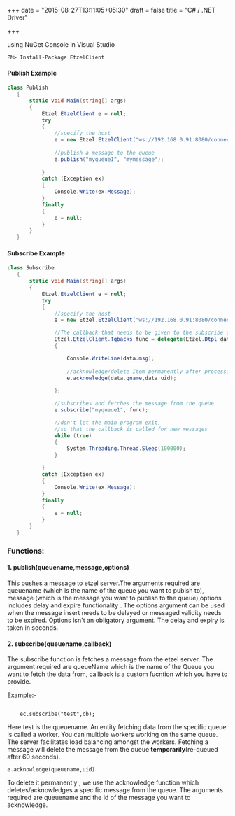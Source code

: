 +++
date = "2015-08-27T13:11:05+05:30"
draft = false
title = "C# / .NET Driver"

+++

using NuGet Console in Visual Studio 

````
PM> Install-Package EtzelClient
````

#### Publish Example

````csharp
class Publish
   {
       static void Main(string[] args)
       {
           Etzel.EtzelClient e = null;
           try
           {
               //specify the host
               e = new Etzel.EtzelClient("ws://192.168.0.91:8080/connect");
               
               //publish a message to the queue
               e.publish("myqueue1", "mymessage");
               
           }
           catch (Exception ex)
           {
               Console.Write(ex.Message);
           }
           finally
           {
               e = null;
           }
       }
   }
````

#### Subscribe Example

````csharp
class Subscribe
   {
       static void Main(string[] args)
       {
           Etzel.EtzelClient e = null;
           try
           {
               //specify the host
               e = new Etzel.EtzelClient("ws://192.168.0.91:8080/connect");

               //The callback that needs to be given to the subscribe function
               Etzel.EtzelClient.Tqbacks func = delegate(Etzel.Dtpl data)
               {

                   Console.WriteLine(data.msg);
                   
                   //acknowledge/delete Item permanently after processing
                   e.acknowledge(data.qname,data.uid);
                   
               };

               //subscribes and fetches the message from the queue
               e.subscribe("myqueue1", func);

               //don't let the main program exit,
               //so that the callback is called for new messages
               while (true)
               {
                   System.Threading.Thread.Sleep(100000);
               }

           }
           catch (Exception ex)
           {
               Console.Write(ex.Message);
           }
           finally
           {
               e = null;
           }
       }
   }

````


### Functions:

#### 1. publish(queuename,message,options)

This pushes a message to etzel server.The arguments required are queuename (which is the name of the queue you want to pubish to), message (which is the message you want to publish to the queue),options includes delay and expire functionality . The options argument  can be used when the message insert needs to be delayed or messaged validity needs to be expired. Options isn't an obligatory argument. The delay and expiry is taken in seconds.

#### 2. subscribe(queuename,callback)

The subscribe function is fetches a message from the etzel server. The argument required are queueName which is the name of the Queue you want to fetch the data from, callback is a custom fucntion which you have to provide. 


Example:-


````

    ec.subscribe("test",cb);

````

Here test is the queuename.
An entity fetching data from the specific queue is called a worker. You can multiple workers working on the same queue. The server facilitates load balancing amongst the workers. Fetching a message will delete the message from the queue **temporarily**(re-queued after 60 seconds). 

````
e.acknowledge(queuename,uid)
````

To delete it permanently , we use the acknowledge function which deletes/acknowledges a specific message from the queue. The arguments required are queuename and the id of the message you want to acknowledge.

